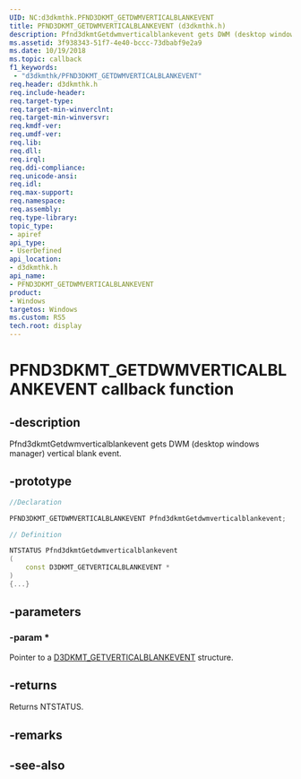 ```yaml
---
UID: NC:d3dkmthk.PFND3DKMT_GETDWMVERTICALBLANKEVENT
title: PFND3DKMT_GETDWMVERTICALBLANKEVENT (d3dkmthk.h)
description: Pfnd3dkmtGetdwmverticalblankevent gets DWM (desktop windows manager) vertical blank event.
ms.assetid: 3f938343-51f7-4e40-bccc-73dbabf9e2a9
ms.date: 10/19/2018
ms.topic: callback
f1_keywords:
 - "d3dkmthk/PFND3DKMT_GETDWMVERTICALBLANKEVENT"
req.header: d3dkmthk.h
req.include-header:
req.target-type:
req.target-min-winverclnt:
req.target-min-winversvr:
req.kmdf-ver:
req.umdf-ver:
req.lib:
req.dll:
req.irql: 
req.ddi-compliance:
req.unicode-ansi:
req.idl:
req.max-support:
req.namespace:
req.assembly:
req.type-library: 
topic_type: 
- apiref
api_type: 
- UserDefined
api_location: 
- d3dkmthk.h
api_name: 
- PFND3DKMT_GETDWMVERTICALBLANKEVENT
product:
- Windows
targetos: Windows
ms.custom: RS5
tech.root: display
---
```


# PFND3DKMT_GETDWMVERTICALBLANKEVENT callback function

## -description

Pfnd3dkmtGetdwmverticalblankevent gets DWM (desktop windows manager) vertical blank event.

## -prototype

```cpp
//Declaration

PFND3DKMT_GETDWMVERTICALBLANKEVENT Pfnd3dkmtGetdwmverticalblankevent; 

// Definition

NTSTATUS Pfnd3dkmtGetdwmverticalblankevent 
(
	const D3DKMT_GETVERTICALBLANKEVENT *
)
{...}

```

## -parameters

### -param * 

Pointer to a [D3DKMT_GETVERTICALBLANKEVENT](ns-d3dkmthk-_d3dkmt_getverticalblankevent.md) structure.

## -returns

Returns NTSTATUS.


## -remarks




## -see-also
